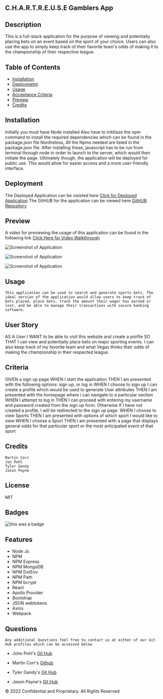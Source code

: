 ## C.H.A.R.T.R.E.U.S.E Gamblers App

## Description

This is a full-stack application for the purpose of viewing and potentially placing bets on an event based on the sport of your choice.
Users can also use the app to simply keep track of their favorite team's odds of making it to the championship of their respective league.

## Table of Contents

- [Installation](#installation)
- [Deploymetnt](#deployment)
- [Usage](#usage)
- [Acceptance Criteria](#criteria)
- [Preview](#Preview)
- [Credits](#credits)

## Installation

Initially you must have Node installed
Also have to initiliaze the npm command to install the required dependencies which can
be found in the package.json file
Nontheless, All the Npms needed are listed in the package.json file.
After installing these, javascript has to be run from terminal through node in order to launch to the server, which would
then initiate the page.
Ultimately though, the application will be deployed for public use. This would allow for easier access and a more user-friendly interface.

## Deployment

The Deployed Application can be visisted here [Click for Deployed Application](https://chartreuse-gamblers-app.herokuapp.com/)
The GitHUB for the application can be viewed here [GitHUB Repository]()

## Preview

A video for previewing the usage of this application can be found in the following link
[Click Here for Video Walkthrough](https://github.com/TyGBenjamin/Chartreuse_Gamblers)

![Screenshot of Application](https://user-images.githubusercontent.com/94323045/168415038-f1b5f0e6-e458-4e0e-a261-0d7ba93f27f1.jpg)

![Screenshot of Application](https://user-images.githubusercontent.com/94323045/168184555-1b565985-efa0-4856-81ed-c629572e1b42.jpg)

![Screenshot of Application](https://user-images.githubusercontent.com/94323045/168416996-2acce26f-f0b8-47e3-b1a3-9c95de41b47a.jpg)

## Usage

    This application can be used to search and generate sports bets. The ideal version of the application would allow users to keep track of bets placed, place bets, track the amount their wager has earned or lost, and be able to manage their transactions with secure banking software.

## User Story

AS A User
I WANT to be able to visit this website and create a profile
SO THAT I can view and potentially place bets on major sporting events.
I can also keep track of my favorite team and what Vegas thinks their odds of making the championship
in their respected league.

## Criteria

GIVEN a sign up page
WHEN I start the application
THEN I am presented with the following options: sign up, or log in
WHEN I choose to sign up I can create a profile which would be used to generate User attributes
THEN I am presented with the homepage where i can navigate to a particular section
WHEN I attempt to log in
THEN I can proceed with entering my username and password created from the sign up form. Otherwise If I have not created a profile, I will be redirected to the sign up page.
WHEN I choose to view Sports
THEN I am presented with options of which sport I would like to view
WHEN I choose a Sport
THEN I am presented with a page that displays general odds for that particular sport or the most anticipated event of that sport

## Credits

    Martin Corr
    Jon Pohl
    Tyler Gandy
    Jason Payne

## License

MIT

## Badges

![this was a badge](https://img.shields.io/badge/License-MIT-blue.svg)

## Features

- Node Js
- NPM
- NPM Express
- NPM MongoDB
- NPM DotEnv
- NPM Path
- NPM bcrypt
- React
- Apollo Provider
- Bootstrap
- JSON webtokens
- Axios
- Webpack

## Questions

    Any additional Questions feel free to contact us at either of our Git Hub profiles which can be accessed below

- John Pohl's [Git Hub](https://github.com/Johnpo34)

- Martin Corr's [Github](https://github.com/Lischus)

- Tyler Gandy's [Git Hub](www.github.com/TyGBenjamin)

- Jason Payne's [Git Hub](https://github.com/paynejc)

© 2022 Confidential and Proprietary. All Rights Reserved

